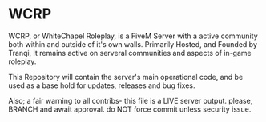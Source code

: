# WCRP

WCRP, or WhiteChapel Roleplay, is a FiveM Server with a active community both within and outside of it's own walls.
Primarily Hosted, and Founded by Tranqi, It remains active on serveral communities and aspects of in-game roleplay.

This Repository will contain the server's main operational code, and be used as a base hold for updates, releases and bug fixes.
 
 Also; a fair warning to all contribs- this file is a LIVE server output. please, BRANCH and await approval. do NOT force commit unless security issue.

